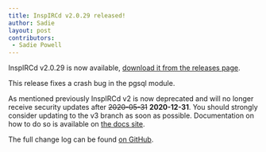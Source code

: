 ```yaml
---
title: InspIRCd v2.0.29 released!
author: Sadie
layout: post
contributors:
 - Sadie Powell
---
```


InspIRCd v2.0.29 is now available, [download it from the releases page](https://github.com/inspircd/inspircd/releases).

This release fixes a crash bug in the pgsql module.

As mentioned previously InspIRCd v2 is now deprecated and will no longer receive security updates after ~~2020-05-31~~ **2020-12-31**. You should strongly consider updating to the v3 branch as soon as possible. Documentation on how to do so is available on [the docs site](https://docs.inspircd.org/3/breaking-changes).

<!--more-->

The full change log can be found [on GitHub](https://github.com/inspircd/inspircd/compare/v2.0.28...v2.0.29).
